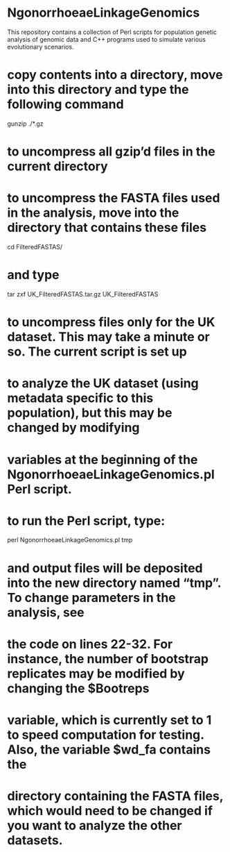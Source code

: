 # NgonorrhoeaeLinkageGenomics
This repository contains a collection of Perl scripts for population genetic analysis of genomic data and C++ programs used to simulate various evolutionary scenarios.


# copy contents into a directory, move into this directory and type the following command

gunzip ./*.gz

# to uncompress all gzip’d files in the current directory
# to uncompress the FASTA files used in the analysis, move into the directory that contains these files

cd FilteredFASTAS/

# and type

tar zxf UK_FilteredFASTAS.tar.gz UK_FilteredFASTAS

# to uncompress files only for the UK dataset. This may take a minute or so. The current script is set up
# to analyze the UK dataset (using metadata specific to this population), but this may be changed by modifying
# variables at the beginning of the NgonorrhoeaeLinkageGenomics.pl Perl script.
# to run the Perl script, type: 

perl NgonorrhoeaeLinkageGenomics.pl tmp

# and output files will be deposited into the new directory named “tmp”. To change parameters in the analysis, see
# the code on lines 22-32. For instance, the number of bootstrap replicates may be modified by changing the $Bootreps
# variable, which is currently set to 1 to speed computation for testing. Also, the variable $wd_fa contains the 
# directory containing the FASTA files, which would need to be changed if you want to analyze the other datasets.

